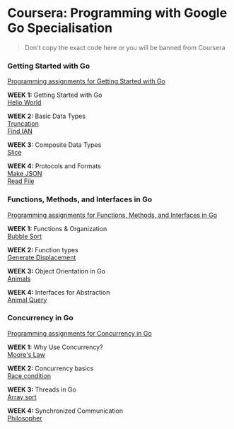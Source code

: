 # Coursera: Programming with Google Go Specialisation

> Don't copy the exact code here or you will be banned from Coursera

### Getting Started with Go

[Programming assignments for Getting Started with Go](https://www.coursera.org/learn/golang-getting-started)

**WEEK 1:** Getting Started with Go  
[Hello World](Getting%20Started%20with%20Go/hello/hello.go)

**WEEK 2:** Basic Data Types  
[Truncation](Getting%20Started%20with%20Go/trunc/trunc.go)  
[Find IAN](Getting%20Started%20with%20Go/findian/findian.go)

**WEEK 3:** Composite Data Types  
[Slice](Getting%20Started%20with%20Go/slice/slice.go)

**WEEK 4:** Protocols and Formats  
[Make JSON](Getting%20Started%20with%20Go/makejson/makejson.go)  
[Read File](Getting%20Started%20with%20Go/read/read.go)

### Functions, Methods, and Interfaces in Go

[Programming assignments for Functions, Methods, and Interfaces in Go](https://www.coursera.org/learn/golang-functions-methods)

**WEEK 1:** Functions & Organization  
[Bubble Sort](Functions%2C%20Methods%2C%20and%20Interfaces%20in%20Go/bubbleSort/bubbleSort.go)

**WEEK 2:** Function types  
[Generate Displacement](Functions%2C%20Methods%2C%20and%20Interfaces%20in%20Go/genDisp/gendisp.go)

**WEEK 3:** Object Orientation in Go  
[Animals](Functions%2C%20Methods%2C%20and%20Interfaces%20in%20Go/animal/animal.go)

**WEEK 4:** Interfaces for Abstraction  
[Animal Query](Functions%2C%20Methods%2C%20and%20Interfaces%20in%20Go/Animal%20interface/animalQuery.go)

### Concurrency in Go

[Programming assignments for Concurrency in Go](https://www.coursera.org/learn/golang-concurrency)

**WEEK 1:**  Why Use Concurrency?  
[Moore's Law](Concurrency%20in%20Go/week1/ass1.pdf)

**WEEK 2:** Concurrency basics  
[Race condition](Concurrency%20in%20Go/raceCondition/race.go)

**WEEK 3:** Threads in Go  
[Array sort](Concurrency%20in%20Go/arraySort/arraySort.go)

**WEEK 4:** Synchronized Communication  
[Philosopher](Concurrency%20in%20Go/philosopher/philosopher.go)
